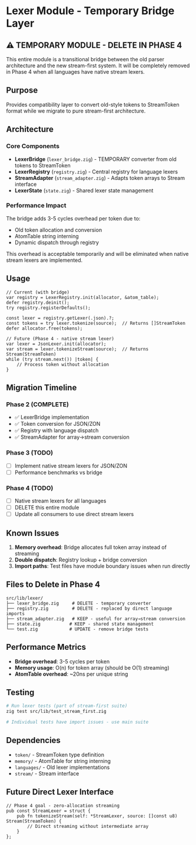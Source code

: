 # Lexer Module - Temporary Bridge Layer

## ⚠️ TEMPORARY MODULE - DELETE IN PHASE 4

This entire module is a transitional bridge between the old parser architecture and the new stream-first system. It will be completely removed in Phase 4 when all languages have native stream lexers.

## Purpose

Provides compatibility layer to convert old-style tokens to StreamToken format while we migrate to pure stream-first architecture.

## Architecture

### Core Components

- **LexerBridge** (`lexer_bridge.zig`) - TEMPORARY converter from old tokens to StreamToken
- **LexerRegistry** (`registry.zig`) - Central registry for language lexers  
- **StreamAdapter** (`stream_adapter.zig`) - Adapts token arrays to Stream interface
- **LexerState** (`state.zig`) - Shared lexer state management

### Performance Impact

The bridge adds 3-5 cycles overhead per token due to:
- Old token allocation and conversion
- AtomTable string interning
- Dynamic dispatch through registry

This overhead is acceptable temporarily and will be eliminated when native stream lexers are implemented.

## Usage

```zig
// Current (with bridge)
var registry = LexerRegistry.init(allocator, &atom_table);
defer registry.deinit();
try registry.registerDefaults();

const lexer = registry.getLexer(.json).?;
const tokens = try lexer.tokenize(source);  // Returns []StreamToken
defer allocator.free(tokens);

// Future (Phase 4 - native stream lexer)
var lexer = JsonLexer.init(allocator);
var stream = lexer.tokenizeStream(source);  // Returns Stream(StreamToken)
while (try stream.next()) |token| {
    // Process token without allocation
}
```

## Migration Timeline

### Phase 2 (COMPLETE)
- ✅ LexerBridge implementation
- ✅ Token conversion for JSON/ZON
- ✅ Registry with language dispatch
- ✅ StreamAdapter for array→stream conversion

### Phase 3 (TODO)
- [ ] Implement native stream lexers for JSON/ZON
- [ ] Performance benchmarks vs bridge

### Phase 4 (TODO)
- [ ] Native stream lexers for all languages
- [ ] DELETE this entire module
- [ ] Update all consumers to use direct stream lexers

## Known Issues

1. **Memory overhead**: Bridge allocates full token array instead of streaming
2. **Double dispatch**: Registry lookup + bridge conversion  
3. **Import paths**: Test files have module boundary issues when run directly

## Files to Delete in Phase 4

```
src/lib/lexer/
├── lexer_bridge.zig     # DELETE - temporary converter
├── registry.zig         # DELETE - replaced by direct language imports
├── stream_adapter.zig   # KEEP - useful for array→stream conversion
├── state.zig           # KEEP - shared state management
└── test.zig            # UPDATE - remove bridge tests
```

## Performance Metrics

- **Bridge overhead**: 3-5 cycles per token
- **Memory usage**: O(n) for token array (should be O(1) streaming)
- **AtomTable overhead**: ~20ns per unique string

## Testing

```bash
# Run lexer tests (part of stream-first suite)
zig test src/lib/test_stream_first.zig

# Individual tests have import issues - use main suite
```

## Dependencies

- `token/` - StreamToken type definition
- `memory/` - AtomTable for string interning
- `languages/` - Old lexer implementations
- `stream/` - Stream interface

## Future Direct Lexer Interface

```zig
// Phase 4 goal - zero-allocation streaming
pub const StreamLexer = struct {
    pub fn tokenizeStream(self: *StreamLexer, source: []const u8) Stream(StreamToken) {
        // Direct streaming without intermediate array
    }
};
```